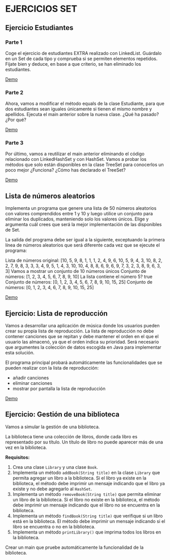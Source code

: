 # EJERCICIOS SET

## Ejercicio Estudiantes

### Parte 1
Coge el ejercicio de estudiantes EXTRA realizado con LinkedList.
Guárdalo en un Set de cada tipo y comprueba si se permiten elementos repetidos.
Fíjate bien y deduce, en base a que criterio, se han eliminado los estudiantes.

[Demo](comparador_personas/Main.java)

### Parte 2
Ahora, vamos a modificar el método equals de la clase Estudiante, para que dos estudiantes sean iguales únicamente si 
tienen el mismo nombre y apellidos.
Ejecuta el main anterior sobre la nueva clase.
¿Qué ha pasado? ¿Por qué?

[Demo](comparador_personas/Main_parte2.java)

### Parte 3
Por último, vamos a reutilizar el main anterior eliminando el código relacionado con LinkedHashSet y con HashSet.
Vamos a probar los métodos que solo están disponibles en la clase TreeSet para conocerlos un poco mejor ¿Funciona? 
¿Cómo has declarado el TreeSet?

[Demo](comparador_personas/Main_parte3.java)

## Lista de números aleatorios
Implementa un programa que genere una lista de 50 números aleatorios con valores comprendidos entre 1 y 10 y luego 
utilice un conjunto para eliminar los duplicados, manteniendo solo los valores únicos.
Elige y argumenta cuál crees que será la mejor implementación de las disponibles de Set.

La salida del programa debe ser igual a la siguiente, exceptuando la primera línea de números aleatorios que será 
diferente cada vez que se ejecute el programa:

Lista de números original: [10, 5, 9, 8, 1, 1, 1, 2, 4, 9, 6, 10, 5, 9, 4, 3, 10, 8, 2, 2, 7, 9, 8, 3, 3, 3, 4, 9, 5, 1, 4, 3, 10, 10, 4, 8, 8, 6, 9, 6, 9, 7, 3, 2, 3, 8, 9, 6, 3, 3]
Vamos a mostrar un conjunto de 10 números únicos
Conjunto de números: [1, 2, 3, 4, 5, 6, 7, 8, 9, 10]
La lista contiene el número 5? true
Conjunto de números: [0, 1, 2, 3, 4, 5, 6, 7, 8, 9, 10, 15, 25]
Conjunto de números: [0, 1, 2, 3, 4, 6, 7, 8, 9, 10, 15, 25]

[Demo](UniqueRandomNumbers.java)

## Ejercicio: Lista de reproducción

Vamos a desarrollar una aplicación de música donde los usuarios pueden crear su propia lista de reproducción. 
La lista de reproducción no debe contener canciones que se repitan y debe mantener el orden en el que el usuario las 
almacenó, ya que el orden indica su prioridad.
Será necesario que argumentes la colección de datos escogida en Java para implementar esta solución. 

El programa principal probará automáticamente las funcionalidades que se pueden realizar con la lista de reproducción:

- añadir canciones
- eliminar canciones
- mostrar por pantalla la lista de reproducción

[Demo](lista_reproduccion/Main.java)

## Ejercicio: Gestión de una biblioteca

Vamos a simular la gestión de una biblioteca.

La biblioteca tiene una colección de libros, donde cada libro es representado por su título.
Un título de libro no puede aparecer más de una vez en la biblioteca.

**Requisitos:**

1. Crea una clase `Library` y una clase `Book`.
2. Implementa un método `addBook(String title)` en la clase `Library` que permita agregar un libro a la biblioteca. Si el libro ya existe en la biblioteca, el método debe imprimir un mensaje indicando que el libro ya existe y no debe agregarlo al `HashSet`.
3. Implementa un método `removeBook(String title)` que permita eliminar un libro de la biblioteca. Si el libro no existe en la biblioteca, el método debe imprimir un mensaje indicando que el libro no se encuentra en la biblioteca.
4. Implementa un método `findBook(String title)` que verifique si un libro está en la biblioteca. El método debe imprimir un mensaje indicando si el libro se encuentra o no en la biblioteca.
5. Implementa un método `printLibrary()` que imprima todos los libros en la biblioteca.

Crear un main que pruebe automáticamente la funcionalidad de la biblioteca.
